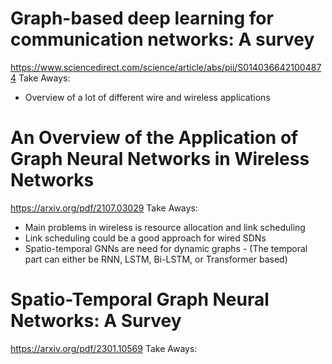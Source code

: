 # Graph-based deep learning for communication networks: A survey
https://www.sciencedirect.com/science/article/abs/pii/S0140366421004874
Take Aways:
- Overview of a lot of different wire and wireless applications

# An Overview of the Application of Graph Neural Networks in Wireless Networks
https://arxiv.org/pdf/2107.03029
Take Aways:
- Main problems in wireless is resource allocation and link scheduling
- Link scheduling could be a good approach for wired SDNs
- Spatio-temporal GNNs are need for dynamic graphs - (The temporal part can either be RNN, LSTM, Bi-LSTM, or Transformer based)


# Spatio-Temporal Graph Neural Networks: A Survey
https://arxiv.org/pdf/2301.10569
Take Aways:

